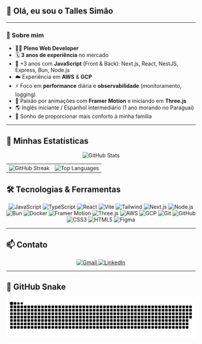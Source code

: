 ## 👋 Olá, eu sou o Talles Simão


---

### 🎯 Sobre mim
- 👨‍💻 **Pleno Web Developer** 
- 🗓️ **3 anos de experiência** no mercado  
- 🚀 +3 anos com **JavaScript** (Front & Back): Next.js, React, NestJS, Express, Bun, Node.js  
- ☁️ Experiência em **AWS** & **GCP**  
- ⚡ Foco em **performance** diária e **observabilidade** (monitoramento, logging)  
- 🎨 Paixão por animações com **Framer Motion** e iniciando em **Three.js**  
- 🌎 Inglês iniciante / Espanhol intermediário (1 ano morando no Paraguai)  
- 💭 Sonho de proporcionar mais conforto à minha família

---

## 🚀 Minhas Estatísticas

<div align="center">

  <!-- Estatísticas Gerais (top) -->
  <img
    src="https://github-readme-stats.vercel.app/api?username=Tallesco201&show_icons=true&theme=dark&title_color=ba55d3&text_color=7CFC00&icon_color=ba55d3&bg_color=0d1117&border_color=30363d&ring_color=ba55d3&ring_bg_color=1f1f1f"
    alt="GitHub Stats"
    width="480"
  />


  <!-- Streak de Contribuições (lado esquerdo) -->
<table align="center">
  <tr>
    <td align="center">
      <!-- Streak de Contribuições -->
      <img
        src="https://github-readme-streak-stats.herokuapp.com/?user=Tallesco201&theme=dark&hide_border=true&fire=ba55d3&background=0d1117"
        alt="GitHub Streak"
        width="350"
      />
    </td>
    <td align="center">
      <!-- Linguagens Mais Usadas -->
      <img
        src="https://github-readme-stats.vercel.app/api/top-langs/?username=Tallesco201&theme=dark&layout=compact&hide_border=true&title_color=ba55d3&text_color=7CFC00&icon_color=ba55d3&bg_color=0d1117&border_color=30363d"
        alt="Top Languages"
        width="350"
      />
    </td>
  </tr>
</table>

</div>


## 🛠 Tecnologias & Ferramentas

<div align="center">
  <img src="https://cdn.jsdelivr.net/gh/devicons/devicon/icons/javascript/javascript-plain.svg" alt="JavaScript" width="40"/>
  <img src="https://cdn.jsdelivr.net/gh/devicons/devicon/icons/typescript/typescript-original.svg" alt="TypeScript" width="40"/>
  <img src="https://cdn.jsdelivr.net/gh/devicons/devicon/icons/react/react-original.svg" alt="React" width="40"/>
  <img src="https://cdn.jsdelivr.net/gh/devicons/devicon@latest/icons/vitejs/vitejs-original.svg" alt="Vite" width="40"/>
  <img src="https://cdn.jsdelivr.net/gh/devicons/devicon@latest/icons/tailwindcss/tailwindcss-original.svg" alt="Tailwind" width="40"/>
  <img src="https://cdn.jsdelivr.net/gh/devicons/devicon/icons/nextjs/nextjs-original.svg" alt="Next.js" width="40"/>
  <img src="https://cdn.jsdelivr.net/gh/devicons/devicon/icons/nodejs/nodejs-original.svg" alt="Node.js" width="40"/>
  <img src="https://cdn.jsdelivr.net/gh/devicons/devicon@latest/icons/bun/bun-original.svg" alt="Bun" width="40"/>
  <img src="https://cdn.jsdelivr.net/gh/devicons/devicon@latest/icons/docker/docker-original.svg" alt="Docker" width="40"/>
  <img src="https://cdn.jsdelivr.net/gh/devicons/devicon@latest/icons/framermotion/framermotion-original.svg" alt="Framer Motion" width="40"/>
  <img src="https://cdn.jsdelivr.net/gh/devicons/devicon@latest/icons/threejs/threejs-original-wordmark.svg" alt="Three.js" width="40"/>
  <img src="https://cdn.jsdelivr.net/gh/devicons/devicon@latest/icons/amazonwebservices/amazonwebservices-plain-wordmark.svg" alt="AWS" width="40"/>
  <img src="https://cdn.jsdelivr.net/gh/devicons/devicon/icons/googlecloud/googlecloud-original.svg" alt="GCP" width="40"/>
  <img src="https://cdn.jsdelivr.net/gh/devicons/devicon/icons/git/git-original.svg" alt="Git" width="40"/>
  <img src="https://cdn.jsdelivr.net/gh/devicons/devicon/icons/github/github-original.svg" alt="GitHub" width="40"/>
  <img src="https://cdn.jsdelivr.net/gh/devicons/devicon/icons/css3/css3-original.svg" alt="CSS3" width="40"/>
  <img src="https://cdn.jsdelivr.net/gh/devicons/devicon/icons/html5/html5-original.svg" alt="HTML5" width="40"/>
  <img src="https://cdn.jsdelivr.net/gh/devicons/devicon/icons/figma/figma-original.svg" alt="Figma" width="40"/>
</div>

---

## 📫 Contato

<div align="center">
  <a href="mailto:talles.simao@example.com" target="_blank">
    <img src="https://img.shields.io/badge/Gmail-D14836?style=for-the-badge&logo=gmail&logoColor=white" alt="Gmail"/>
  </a>
  <a href="https://www.linkedin.com/in/talles-simao-1a0852235/" target="_blank">
    <img src="https://img.shields.io/badge/LinkedIn-0077B5?style=for-the-badge&logo=linkedin&logoColor=white" alt="LinkedIn"/>
  </a>
</div>

---

## 🐍 GitHub Snake

<div align="center">
  <img src="https://raw.githubusercontent.com/Tallesco201/Tallesco201/output/github-snake-dark.svg" alt="GitHub Snake Dark" width="600"/>
</div>
